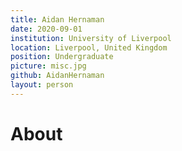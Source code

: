 ```yaml
---
title: Aidan Hernaman
date: 2020-09-01
institution: University of Liverpool
location: Liverpool, United Kingdom
position: Undergraduate
picture: misc.jpg
github: AidanHernaman
layout: person
---
```



# About


